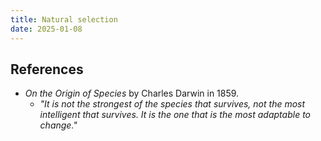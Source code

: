 ```yaml
---
title: Natural selection
date: 2025-01-08
---
```



## References
- *On the Origin of Species* by Charles Darwin in 1859. 
	- *"It is not the strongest of the species that survives, not the most intelligent that survives. It is the one that is the most adaptable to change."*






